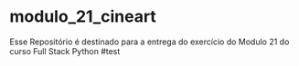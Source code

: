 # modulo_21_cineart
Esse Repositório é destinado para a entrega do exercício do Modulo 21 do curso Full Stack Python 
#test
